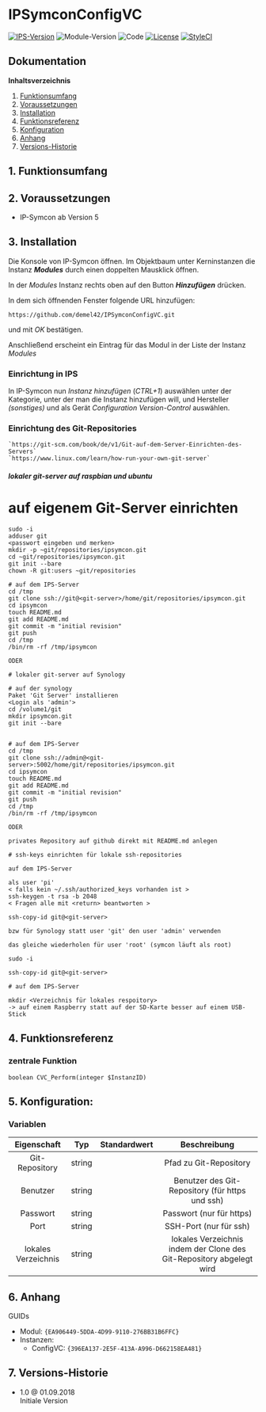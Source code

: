 # IPSymconConfigVC

[![IPS-Version](https://img.shields.io/badge/Symcon_Version-5.0-red.svg)](https://www.symcon.de/service/dokumentation/entwicklerbereich/sdk-tools/sdk-php/)
![Module-Version](https://img.shields.io/badge/Modul_Version-1.0-blue.svg)
![Code](https://img.shields.io/badge/Code-PHP-blue.svg)
[![License](https://img.shields.io/badge/License-CC%20BY--NC--SA%204.0-green.svg)](https://creativecommons.org/licenses/by-nc-sa/4.0/)
[![StyleCI](https://github.styleci.io/repos/126683101/shield?branch=master)](https://github.styleci.io/repos/146979798)

## Dokumentation

**Inhaltsverzeichnis**

1. [Funktionsumfang](#1-funktionsumfang)
2. [Voraussetzungen](#2-voraussetzungen)
3. [Installation](#3-installation)
4. [Funktionsreferenz](#4-funktionsreferenz)
5. [Konfiguration](#5-konfiguration)
6. [Anhang](#6-anhang)
7. [Versions-Historie](#7-versions-historie)

## 1. Funktionsumfang

## 2. Voraussetzungen

 - IP-Symcon ab Version 5

## 3. Installation

Die Konsole von IP-Symcon öffnen. Im Objektbaum unter Kerninstanzen die Instanz __*Modules*__ durch einen doppelten Mausklick öffnen.

In der _Modules_ Instanz rechts oben auf den Button __*Hinzufügen*__ drücken.

In dem sich öffnenden Fenster folgende URL hinzufügen:

`https://github.com/demel42/IPSymconConfigVC.git`

und mit _OK_ bestätigen.

Anschließend erscheint ein Eintrag für das Modul in der Liste der Instanz _Modules_

### Einrichtung in IPS

In IP-Symcon nun _Instanz hinzufügen_ (_CTRL+1_) auswählen unter der Kategorie, unter der man die Instanz hinzufügen will, und Hersteller _(sonstiges)_ und als Gerät _Configuration Version-Control_ auswählen.

### Einrichtung des Git-Repositories

    `https://git-scm.com/book/de/v1/Git-auf-dem-Server-Einrichten-des-Servers`
    `https://www.linux.com/learn/how-run-your-own-git-server`

##### lokaler git-server auf raspbian und ubuntu

# auf eigenem Git-Server einrichten

```
sudo -i
adduser git
<passwort eingeben und merken>
mkdir -p ~git/repositories/ipsymcon.git
cd ~git/repositories/ipsymcon.git
git init --bare
chown -R git:users ~git/repositories
```

	# auf dem IPS-Server
	cd /tmp
	git clone ssh://git@<git-server>/home/git/repositories/ipsymcon.git
	cd ipsymcon
	touch README.md
	git add README.md
	git commit -m "initial revision"
	git push
	cd /tmp
	/bin/rm -rf /tmp/ipsymcon

	ODER

	# lokaler git-server auf Synology

	# auf der synology
	Paket 'Git Server' installieren
	<Login als 'admin'>
	cd /volume1/git
	mkdir ipsymcon.git
	git init --bare


	# auf dem IPS-Server
	cd /tmp
	git clone ssh://admin@<git-server>:5002/home/git/repositories/ipsymcon.git
	cd ipsymcon
	touch README.md
	git add README.md
	git commit -m "initial revision"
	git push
	cd /tmp
	/bin/rm -rf /tmp/ipsymcon

	ODER

	privates Repository auf github direkt mit README.md anlegen

	# ssh-keys einrichten für lokale ssh-repositories

	auf dem IPS-Server
	
	als user 'pi'
	< falls kein ~/.ssh/authorized_keys vorhanden ist >
    ssh-keygen -t rsa -b 2048
	< Fragen alle mit <return> beantworten >

    ssh-copy-id git@<git-server>

	bzw für Synology statt user 'git' den user 'admin' verwenden

	das gleiche wiederholen für user 'root' (symcon läuft als root)

	sudo -i

    ssh-copy-id git@<git-server>

	# auf dem IPS-Server

    mkdir <Verzeichnis für lokales respoitory>
	-> auf einem Raspberry statt auf der SD-Karte besser auf einem USB-Stick


## 4. Funktionsreferenz

### zentrale Funktion

`boolean CVC_Perform(integer $InstanzID)`<br>

## 5. Konfiguration:

### Variablen

| Eigenschaft                     | Typ      | Standardwert | Beschreibung |
| :-----------------------------: | :-----:  | :----------: | :----------------------------------------------------------------------------------------------------------: |
| Git-Repository                  | string   |              | Pfad zu Git-Repository |
| Benutzer                        | string   |              | Benutzer des Git-Repository (für https und ssh) |
| Passwort                        | string   |              | Passwort (nur für https) |
| Port                            | string   |              | SSH-Port (nur für ssh) |
| lokales Verzeichnis             | string   |              | lokales Verzeichnis indem der Clone des Git-Repository abgelegt wird |

## 6. Anhang

GUIDs

- Modul: `{EA906449-5DDA-4D99-9110-276BB31B6FFC}`
- Instanzen:
  - ConfigVC: `{396EA137-2E5F-413A-A996-D662158EA481}`

## 7. Versions-Historie

- 1.0 @ 01.09.2018<br>
  Initiale Version
